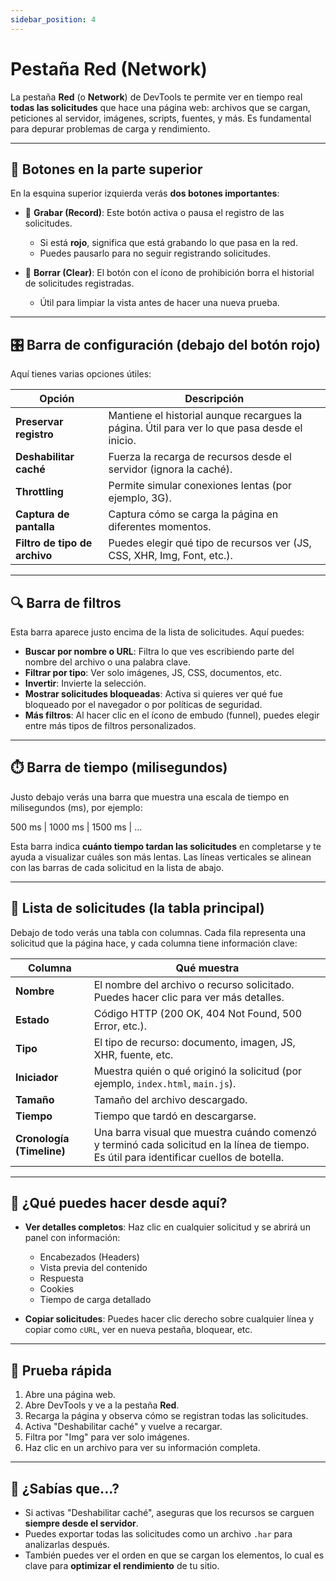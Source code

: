```yaml
---
sidebar_position: 4
---
```


# Pestaña Red (Network)

La pestaña **Red** (o **Network**) de DevTools te permite ver en tiempo real **todas las solicitudes** que hace una página web: archivos que se cargan, peticiones al servidor, imágenes, scripts, fuentes, y más. Es fundamental para depurar problemas de carga y rendimiento.

---

## 🔴 Botones en la parte superior

En la esquina superior izquierda verás **dos botones importantes**:

- 🔴 **Grabar (Record)**: Este botón activa o pausa el registro de las solicitudes.  
  - Si está **rojo**, significa que está grabando lo que pasa en la red.
  - Puedes pausarlo para no seguir registrando solicitudes.
  
- 🚫 **Borrar (Clear)**: El botón con el ícono de prohibición borra el historial de solicitudes registradas.  
  - Útil para limpiar la vista antes de hacer una nueva prueba.

---

## 🎛️ Barra de configuración (debajo del botón rojo)

Aquí tienes varias opciones útiles:

| Opción | Descripción |
|--------|-------------|
| **Preservar registro** | Mantiene el historial aunque recargues la página. Útil para ver lo que pasa desde el inicio. |
| **Deshabilitar caché** | Fuerza la recarga de recursos desde el servidor (ignora la caché). |
| **Throttling** | Permite simular conexiones lentas (por ejemplo, 3G). |
| **Captura de pantalla** | Captura cómo se carga la página en diferentes momentos. |
| **Filtro de tipo de archivo** | Puedes elegir qué tipo de recursos ver (JS, CSS, XHR, Img, Font, etc.). |

---

## 🔍 Barra de filtros

Esta barra aparece justo encima de la lista de solicitudes. Aquí puedes:

- **Buscar por nombre o URL**: Filtra lo que ves escribiendo parte del nombre del archivo o una palabra clave.
- **Filtrar por tipo**: Ver solo imágenes, JS, CSS, documentos, etc.
- **Invertir**: Invierte la selección.
- **Mostrar solicitudes bloqueadas**: Activa si quieres ver qué fue bloqueado por el navegador o por políticas de seguridad.
- **Más filtros**: Al hacer clic en el ícono de embudo (funnel), puedes elegir entre más tipos de filtros personalizados.

---

## ⏱️ Barra de tiempo (milisegundos)

Justo debajo verás una barra que muestra una escala de tiempo en milisegundos (ms), por ejemplo:

500 ms | 1000 ms | 1500 ms | ...


Esta barra indica **cuánto tiempo tardan las solicitudes** en completarse y te ayuda a visualizar cuáles son más lentas. Las líneas verticales se alinean con las barras de cada solicitud en la lista de abajo.

---

## 📄 Lista de solicitudes (la tabla principal)

Debajo de todo verás una tabla con columnas. Cada fila representa una solicitud que la página hace, y cada columna tiene información clave:

| Columna | Qué muestra |
|---------|-------------|
| **Nombre** | El nombre del archivo o recurso solicitado. Puedes hacer clic para ver más detalles. |
| **Estado** | Código HTTP (200 OK, 404 Not Found, 500 Error, etc.). |
| **Tipo** | El tipo de recurso: documento, imagen, JS, XHR, fuente, etc. |
| **Iniciador** | Muestra quién o qué originó la solicitud (por ejemplo, `index.html`, `main.js`). |
| **Tamaño** | Tamaño del archivo descargado. |
| **Tiempo** | Tiempo que tardó en descargarse. |
| **Cronología (Timeline)** | Una barra visual que muestra cuándo comenzó y terminó cada solicitud en la línea de tiempo. Es útil para identificar cuellos de botella.

---

## 📌 ¿Qué puedes hacer desde aquí?

- **Ver detalles completos**: Haz clic en cualquier solicitud y se abrirá un panel con información:
  - Encabezados (Headers)
  - Vista previa del contenido
  - Respuesta
  - Cookies
  - Tiempo de carga detallado

- **Copiar solicitudes**: Puedes hacer clic derecho sobre cualquier línea y copiar como `cURL`, ver en nueva pestaña, bloquear, etc.

---

## 🚀 Prueba rápida

1. Abre una página web.
2. Abre DevTools y ve a la pestaña **Red**.
3. Recarga la página y observa cómo se registran todas las solicitudes.
4. Activa "Deshabilitar caché" y vuelve a recargar.
5. Filtra por "Img" para ver solo imágenes.
6. Haz clic en un archivo para ver su información completa.

---

## 🧠 ¿Sabías que...?

- Si activas "Deshabilitar caché", aseguras que los recursos se carguen **siempre desde el servidor**.
- Puedes exportar todas las solicitudes como un archivo `.har` para analizarlas después.
- También puedes ver el orden en que se cargan los elementos, lo cual es clave para **optimizar el rendimiento** de tu sitio.

